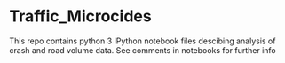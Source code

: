 # Traffic_Microcides


This repo contains python 3 IPython notebook files descibing analysis of crash and road volume data.
See comments in notebooks for further info
